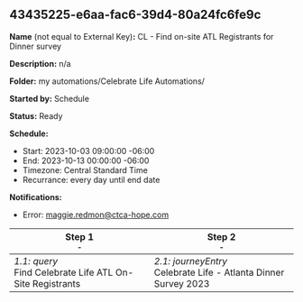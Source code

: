 ## 43435225-e6aa-fac6-39d4-80a24fc6fe9c

**Name** (not equal to External Key)**:** CL - Find on-site ATL Registrants for Dinner survey

**Description:** n/a

**Folder:** my automations/Celebrate Life Automations/

**Started by:** Schedule

**Status:** Ready

**Schedule:**

* Start: 2023-10-03 09:00:00 -06:00
* End: 2023-10-13 00:00:00 -06:00
* Timezone: Central Standard Time
* Recurrance: every day until end date

**Notifications:**

* Error: maggie.redmon@ctca-hope.com

| Step 1<br>_<small>-</small>_ | Step 2<br>_<small>-</small>_ |
| --- | --- |
| _1.1: query_<br>Find Celebrate Life ATL On-Site Registrants | _2.1: journeyEntry_<br>Celebrate Life - Atlanta Dinner Survey 2023 |
